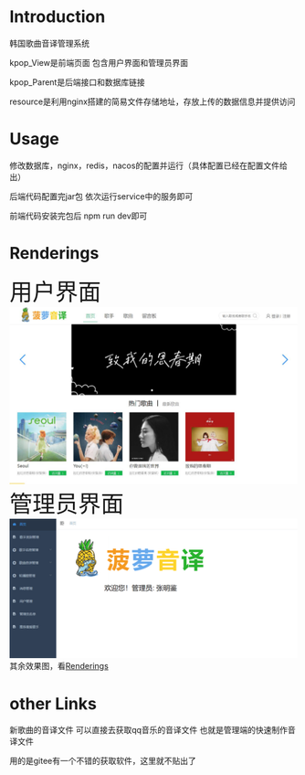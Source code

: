 # Introduction
韩国歌曲音译管理系统  

kpop_View是前端页面 包含用户界面和管理员界面  

kpop_Parent是后端接口和数据库链接  

resource是利用nginx搭建的简易文件存储地址，存放上传的数据信息并提供访问  


# Usage
修改数据库，nginx，redis，nacos的配置并运行（具体配置已经在配置文件给出）

后端代码配置完jar包  依次运行service中的服务即可  

前端代码安装完包后 npm run dev即可

# Renderings
<span style="font-size: 40px;">用户界面</span>
![Renderings 1](https://github.com/xiaoboluo6/kpopyinyi_springboot/blob/master/Renderings/1.jpg)
<span style="font-size: 40px;">管理员界面</span>
![Renderings 1](https://github.com/xiaoboluo6/kpopyinyi_springboot/blob/master/Renderings/5.png)
其余效果图，看[Renderings](https://github.com/xiaoboluo6/kpopyinyi_springboot/blob/master/Renderings)


# other Links
新歌曲的音译文件  可以直接去获取qq音乐的音译文件  也就是管理端的快速制作音译文件

用的是gitee有一个不错的获取软件，这里就不贴出了
